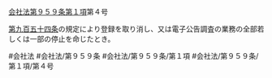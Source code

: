 [会社法第９５９条第１項](会社法＿＿＿＿第９５９条第１項)第４号

[第九百五十四条](会社法＿＿＿＿第９５４条)の規定により登録を取り消し、又は電子公告調査の業務の全部若しくは一部の停止を命じたとき。


#会社法
#会社法/第９５９条
#会社法/第９５９条/第１項
#会社法/第９５９条/第１項/第４号
